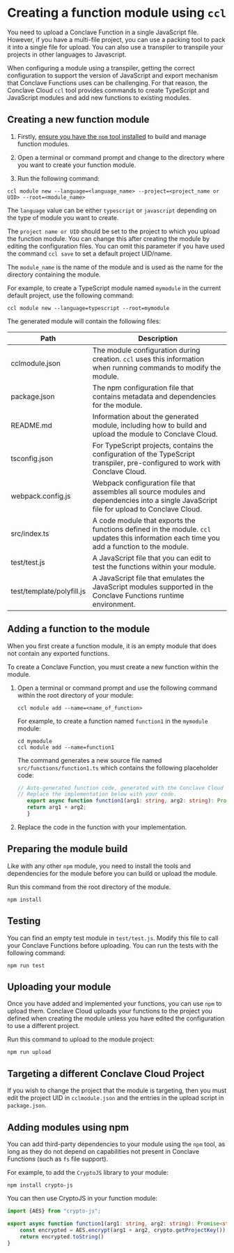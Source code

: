# Creating a function module using `ccl`

You need to upload a Conclave Function in a single JavaScript file. However, if you have a multi-file project, you can 
use a packing tool to pack it into a single file for upload. You can also use a transpiler to transpile your projects 
in other languages to Javascript.

When configuring a module using a transpiler, getting the correct configuration to support the version of JavaScript 
and export mechanism that Conclave Functions uses can be challenging. For that reason, the Conclave Cloud `ccl` tool 
provides commands to create TypeScript and JavaScript modules and add new functions to existing modules.

## Creating a new function module

1. Firstly,
[ensure you have the `npm` tool installed](https://docs.npmjs.com/downloading-and-installing-node-js-and-npm) 
to build and manage function modules.

2. Open a terminal or command prompt and change to the directory where you want to create your function module.

3. Run the following command:

```
ccl module new --language=<language_name> --project=<project_name or UID> --root=<module_name>
```

The `language` value can be either `typescript` or `javascript` depending on the type of module you want to create.

The `project name or UID` should be set to the project to which you upload the function module. You can change this 
after creating the module by editing the configuration files. You can omit this parameter if you have used the 
command `ccl save` to set a default project UID/name.

The `module_name` is the name of the module and is used as the name for the directory containing the module.

For example, to create a TypeScript module named `mymodule` in the current default project, use the following command:

```
ccl module new --language=typescript --root=mymodule
```

The generated module will contain the following files:

| Path                      | Description                                                                                                                                |
|---------------------------|--------------------------------------------------------------------------------------------------------------------------------------------|
| cclmodule.json            | The module configuration during creation. `ccl` uses this information when running commands to modify the module.                          |
| package.json              | The npm configuration file that contains metadata and dependencies for the module.                                                         |
| README.md                 | Information about the generated module, including how to build and upload the module to Conclave Cloud.                                    |
| tsconfig.json             | For TypeScript projects, contains the configuration of the TypeScript transpiler, pre-configured to work with Conclave Cloud.              |
| webpack.config.js         | Webpack configuration file that assembles all source modules and dependencies into a single JavaScript file for upload to Conclave Cloud.  |
| src/index.ts              | A code module that exports the functions defined in the module. `ccl` updates this information each time you add a function to the module. |
| test/test.js              | A JavaScript file that you can edit to test the functions within your module.                                                              |
| test/template/polyfill.js | A JavaScript file that emulates the JavaScript modules supported in the Conclave Functions runtime environment.                            |

## Adding a function to the module

When you first create a function module, it is an empty module that does not contain any exported functions.

To create a Conclave Function, you must create a new function within the module.

1. Open a terminal or command prompt and use the following command within the root directory of your module:

   ```
   ccl module add --name=<name_of_function>
   ```

   For example, to create a function named `function1` in the `mymodule` module:

   ```
   cd mymodule
   ccl module add --name=function1
   ```

   The command generates a new source file named `src/functions/function1.ts` which contains the following placeholder 
   code:

   ```typescript
   // Auto-generated function code, generated with the Conclave Cloud ccl tool.
   // Replace the implementation below with your code.
      export async function function1(arg1: string, arg2: string): Promise<string> {
      return arg1 + arg2;
      }
   ```

2. Replace the code in the function with your implementation.

## Preparing the module build

Like with any other `npm` module, you need to install the tools and dependencies for the module before you can build 
or upload the module.

Run this command from the root directory of the module.

```
npm install
```

## Testing

You can find an empty test module in `test/test.js`. Modify this file to call your Conclave Functions before 
uploading. You can run the tests with the following command:

```
npm run test
```

## Uploading your module

Once you have added and implemented your functions, you can use `npm` to upload them. Conclave Cloud uploads your 
functions to the project you defined when creating the module unless you have edited the configuration to use a 
different project.

Run this command to upload to the module project:

```
npm run upload
```

## Targeting a different Conclave Cloud Project

If you wish to change the project that the module is targeting, then you must edit the project UID in `cclmodule.json`
and the entries in the upload script in `package.json`.

## Adding modules using npm

You can add third-party dependencies to your module using the `npm` tool, as long as they do not depend on 
capabilities not present in Conclave Functions (such as `fs` file support).

For example, to add the `CryptoJS` library to your module:

```
npm install crypto-js
```

You can then use CryptoJS in your function module:

```typescript
import {AES} from "crypto-js";

export async function function1(arg1: string, arg2: string): Promise<string> {
    const encrypted = AES.encrypt(arg1 + arg2, crypto.getProjectKey());
    return encrypted.toString()
}
```
